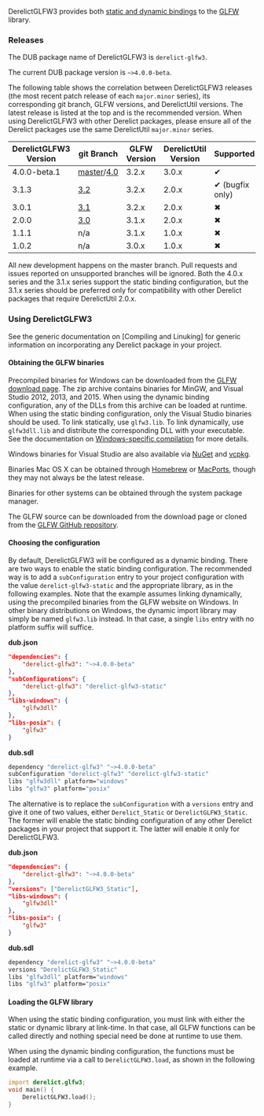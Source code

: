 DerelictGLFW3 provides both [static and dynamic bindings] to the [GLFW] library.

[GLFW]: http://www.glfw.org/
[static and dynamic bindings]: ../bindings

### Releases

The DUB package name of DerelictGLFW3 is `derelict-glfw3`.

The current DUB package version is `~>4.0.0-beta`.

The following table shows the correlation between DerelictGLFW3 releases (the most recent patch release of each `major.minor` series), its corresponding git branch, GLFW versions, and DerelictUtil versions. The latest release is listed at the top and is the recommended version. When using DerelictGLFW3 with other Derelict packages, please ensure all of the Derelict packages use the same DerelictUtil `major.minor` series.

| DerelictGLFW3 Version | git Branch     | GLFW Version | DerelictUtil Version | Supported |
| --------------------- | ----------     | ------------ | -------------------- | --------- |
| 4.0.0-beta.1          | [master]/[4.0] | 3.2.x        | 3.0.x                | &#x2714;  |
| 3.1.3                 | [3.2]          | 3.2.x        | 2.0.x                | &#x2714; (bugfix only)  |
| 3.0.1                 | [3.1]          | 3.2.x        | 2.0.x                | &#x2716;  |
| 2.0.0                 | [3.0]          | 3.1.x        | 2.0.x                | &#x2716;  |
| 1.1.1                 | n/a            | 3.1.x        | 1.0.x                | &#x2716;  |
| 1.0.2                 | n/a            | 3.0.x        | 1.0.x                | &#x2716;  |

All new development happens on the master branch. Pull requests and issues reported on unsupported branches will be ignored. Both the 4.0.x series and the 3.1.x series support the static binding configuration, but the 3.1.x series should be preferred only for compatibility with other Derelict packages that require DerelictUtil 2.0.x.

[master]: https://github.com/DerelictOrg/DerelictGLFW3/tree/master
[4.0]: https://github.com/DerelictOrg/DerelictGLFW3/tree/4.0
[3.2]: https://github.com/DerelictOrg/DerelictGLFW3/tree/3.2
[3.1]: https://github.com/DerelictOrg/DerelictGLFW3/tree/3.1
[3.0]: https://github.com/DerelictOrg/DerelictGLFW3/tree/3.0

### Using DerelictGLFW3

See the generic documentation on [Compiling and Linuking] for generic information on incorporating any Derelict package in your project.

[Compiling and Linking]: ../building/overview

#### Obtaining the GLFW binaries

Precompiled binaries for Windows can be downloaded from the [GLFW download page]. The zip archive contains binaries for MinGW, and Visual Studio 2012, 2013, and 2015. When using the dynamic binding configuration, any of the DLLs from this archive can be loaded at runtime. When using the static binding configuration, only the Visual Studio binaries should be used. To link statically, use `glfw3.lib`. To link dynamically, use `glfw3dll.lib` and distribute the corresponding DLL with your executable. See the documentation on [Windows-specific compilation] for more details.

Windows binaries for Visual Studio are also available via [NuGet] and [vcpkg].

Binaries Mac OS X can be obtained through [Homebrew] or [MacPorts], though they may not always be the latest release.

Binaries for other systems can be obtained through the system package manager.

The GLFW source can be downloaded from the download page or cloned from the [GLFW GitHub repository].

[GLFW download page]: http://www.glfw.org/download.html
[Windows-specific compilation]: ../building/windows
[Homebrew]: https://brew.sh/
[Macports]: https://www.macports.org/
[GLFW GitHub repository]: https://github.com/glfw/glfw
[vcpkg]: https://github.com/Microsoft/vcpkg
[NuGet]: https://www.nuget.org/

#### Choosing the configuration

By default, DerelictGLFW3 will be configured as a dynamic binding. There are two ways to enable the static binding configuration. The recommended way is to add a `subConfiguration` entry to your project configuration with the value `derelict-glfw3-static` and the appropriate library, as in the following examples. Note that the example assumes linking dynamically, using the precompiled binaries from the GLFW website on Windows. In other binary distributions on Windows, the dynamic import library may simply be named `glfw3.lib` instead. In that case, a single `libs` entry with no platform suffix will suffice.  

**dub.json**
```json
"dependencies": {
    "derelict-glfw3": "~>4.0.0-beta"
},
"subConfigurations": {
    "derelict-glfw3": "derelict-glfw3-static"
},
"libs-windows": {
    "glfw3dll"
},
"libs-posix": {
    "glfw3"
}
```

**dub.sdl**
```bash
dependency "derelict-glfw3" "~>4.0.0-beta"
subConfiguration "derelict-glfw3" "derelict-glfw3-static"
libs "glfw3dll" platform="windows"
libs "glfw3" platform="posix"
```

The alternative is to replace the `subConfiguration` with a `versions` entry and give it one of two values, either `Derelict_Static` or `DerelictGLFW3_Static`. The former will enable the static binding configuration of any other Derelict packages in your project that support it. The latter will enable it only for DerelictGLFW3.

**dub.json**
```json
"dependencies": {
    "derelict-glfw3": "~>4.0.0-beta"
},
"versions": ["DerelictGLFW3_Static"],
"libs-windows": {
    "glfw3dll"
},
"libs-posix": {
    "glfw3"
}
```

**dub.sdl**
```bash
dependency "derelict-glfw3" "~>4.0.0-beta"
versions "DerelictGLFW3_Static"
libs "glfw3dll" platform="windows"
libs "glfw3" platform="posix"
```

#### Loading the GLFW library

When using the static binding configuration, you must link with either the static or dynamic library at link-time. In that case, all GLFW functions can be called directly and nothing special need be done at runtime to use them. 

When using the dynamic binding configuration, the functions must be loaded at runtime via a call to `DerelictGLFW3.load`, as shown in the following example.

```d
import derelict.glfw3;
void main() {
    DerelictGLFW3.load();
}
```